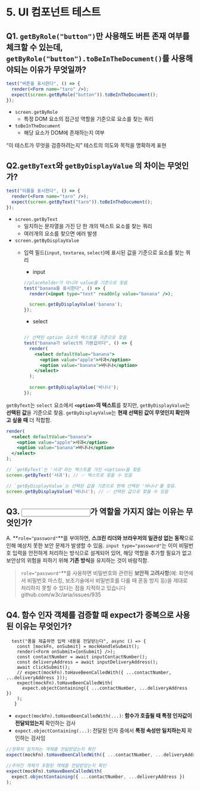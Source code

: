 # 5. UI 컴포넌트 테스트

## Q1. `getByRole("button")`만 사용해도 버튼 존재 여부를 체크할 수 있는데, `getByRole("button").toBeInTheDocument()`를 사용해야되는 이유가 무엇일까?

```jsx
test("버튼을 표시한다", () => {
  render(<Form name="taro" />);
  expect(screen.getByRole("button")).toBeInTheDocument();
});
```

- `screen.getByRole`
    - 특정 DOM 요소의 접근성 역할을 기준으로 요소를 찾는 쿼리
- `toBeInTheDocument`
    - 해당 요소가 DOM에 존재하는지 여부

“이 테스트가 무엇을 검증하려는지” 테스트의 의도와 목적을 명확하게 표현

## Q2.`getByText`와 `getByDisplayValue` 의 차이는 무엇인가?

```jsx
test("이름을 표시한다", () => {
  render(<Form name="taro" />);
  expect(screen.getByText("taro")).toBeInTheDocument();
});
```

- `screen.getByText`
    - 일치하는 문자열을 가진 단 한 개의 텍스트 요소를 찾는 쿼리
    - 여러개의 요소를 찾으면 에러 발생
- `screen.getByDisplayValue`
    - 입력 필드(`input`, `textarea`, `select`)에 표시된 값을 기준으로 요소를 찾는 쿼리
        - input
        
        ```jsx
        //placeholder가 아니라 value를 기준으로 찾음
        test("banana를 표시한다", () => {
          render(<input type="text" readOnly value="banana" />);
        
          screen.getByDisplayValue('banana'); 
        });
        ```
        
        - select
        
        ```jsx
        
        // 선택된 option 요소의 텍스트를 기준으로 찾음
        test("banana가 select의 기본값이다", () => {
          render(
            <select defaultValue="banana">
              <option value="apple">사과</option>
              <option value="banana">바나나</option>
            </select>
          );
          
          screen.getByDisplayValue('바나나'); 
        });
        ```
        

`getByText`는 `select` 요소에서 **`<option>`의 텍스트**를 찾지만, `getByDisplayValue`는 **선택된 값**을 기준으로 찾음.  `getByDisplayValue`는 **현재 선택된 값이 무엇인지 확인하고 싶을 때** 더 적합함.

```jsx
render(
  <select defaultValue="banana">
    <option value="apple">사과</option>
    <option value="banana">바나나</option>
  </select>
);

// `getByText`는 '사과'라는 텍스트를 가진 <option>을 찾음
screen.getByText('사과'); // ✅ 텍스트로 찾을 수 있음

// `getByDisplayValue`는 선택된 값을 기준으로 현재 선택된 '바나나'를 찾음.
screen.getByDisplayValue('바나나'); // ✅ 선택된 값으로 찾을 수 있음

```

## Q3. <input type=”password”/>가 역할을 가지지 않는 이유는 무엇인가?

A. **`role="password"`**를 부여하면, **스크린 리더와 브라우저의 일관성 없는 동작**으로 인해 예상치 못한 보안 문제가 발생할 수 있음. `input type="password"`는 이미 비밀번호 입력을 안전하게 처리하는 방식으로 설계되어 있어, 해당 역할을 추가할 필요가 없고 보안상의 위험을 피하기 위해 **기존 방식**을 유지하는 것이 바람직함.

> `role="password"`**를 사용하면 비밀번호와 관련된 **보안적 고려사항**(예: 화면에서 비밀번호 마스킹, 보조기술에서 비밀번호를 다룰 때 혼동 방지 등)을 제대로 처리하지 못할 수 있다는 점을 지적하고 있습니다
github.com/w3c/aria/issues/935
> 

## Q4. 함수 인자 객체를 검증할 때 expect가 중복으로 사용된 이유는 무엇인가?

```tsx
  test("폼을 제출하면 입력 내용을 전달받는다", async () => {
    const [mockFn, onSubmit] = mockHandleSubmit();
    render(<Form onSubmit={onSubmit} />);
    const contactNumber = await inputContactNumber();
    const deliveryAddress = await inputDeliveryAddress();
    await clickSubmit();
    // expect(mockFn).toHaveBeenCalledWith({ ...contactNumber, ...deliveryAddress }));
    expect(mockFn).toHaveBeenCalledWith(
      expect.objectContaining({ ...contactNumber, ...deliveryAddress })
    );
   }
```

- `expect(mockFn).toHaveBeenCalledWith(...)`: **함수가 호출될 때 특정 인자값이 전달되었는지** 확인하는 검사
- `expect.objectContaining(...)`: 전달된 인자 중에서 **특정 속성만 일치하는지** 확인하는 검사임

```jsx
//정확히 일치하는 객체를 전달받았는지 확인
expect(mockFn).toHaveBeenCalledWith({ ...contactNumber, ...deliveryAddress }));

//주어진 객체가 포함된 객체를 전달받았는지 확인
expect(mockFn).toHaveBeenCalledWith(
  expect.objectContaining({ ...contactNumber, ...deliveryAddress })
);

```